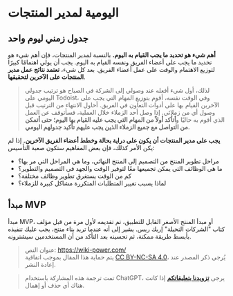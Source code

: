# اليومية لمدير المنتجات

## جدول زمني ليوم واحد

**أهم شيء هو تحديد ما يجب القيام به اليوم.** بالنسبة لمدير المنتجات، فإن أهم شيء هو تحديد ما يجب على أعضاء الفريق ونفسه القيام به اليوم. يجب أن يولي اهتمامًا كبيرًا لتوزيع الاهتمام والوقت على عمل أعضاء الفريق. بعد كل شيء، **تعتمد نتائج عمل مدير المنتجات على الآخرين لتحقيقها**.

> لذلك، أول شيء أفعله عند وصولي إلى الشركة في الصباح هو ترتيب جدولي اليومي على Todoist، وفي الوقت نفسه، أقوم بتوزيع المهام التي يجب على الآخرين القيام بها على أدوات التعاون في الفريق. أحاول الانتهاء من الترتيب قبل وصول أي من زملائي. إذا وصل أحد الزملاء خلال العملية، فسأتوقف عن العمل الذي أقوم به حاليًا و**أتأكد أولاً من المهام التي يجب عليه القيام بها اليوم؛ حتى أتمكن من التواصل مع جميع الزملاء الذين يجب عليهم تأكيد جدولهم اليومي.**

**يجب على مدير المنتجات أن يكون على دراية بحالة وخطط أعضاء الفريق الآخرين.** إذا لم يكن الأمر كذلك، فإن بعض المفاهيم ستكون صعبة التأسيس:

- مراحل تطوير المنتج من التصميم إلى المنتج النهائي، وما هي المراحل التي مر بها؟
- ما هي الوظائف التي يمكن تجميعها معًا لتوفير الوقت والجهد في التصميم والتطوير؟
- كم من الوقت يستغرق تطوير وظائف مختلفة؟
- لماذا يسبب تغيير المتطلبات المتكررة مشاكل كبيرة للزملاء؟

## مبدأ MVP

مبدأ MVP، أو مبدأ المنتج الأصغر القابل للتطبيق، تم تقديمه لأول مرة من قبل مؤلف كتاب "الشركات النحيلة" إريك ريس. يشير إلى أنه عندما تريد بناء منتج، يجب عليك تنفيذه بأبسط طريقة ممكنة، ثم تحسينه بعد التأكد من أن المستخدمين سيشترونه. 

> عنوان النص: <https://wiki-power.com/>  
> يتم حماية هذا المقال بموجب اتفاقية [CC BY-NC-SA 4.0](https://creativecommons.org/licenses/by/4.0/deed.zh)، يُرجى ذكر المصدر عند إعادة النشر.

> تمت ترجمة هذه المشاركة باستخدام ChatGPT، يرجى [**تزويدنا بتعليقاتكم**](https://github.com/linyuxuanlin/Wiki_MkDocs/issues/new) إذا كانت هناك أي حذف أو إهمال.